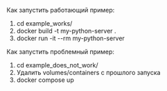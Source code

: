 Как запустить работающий пример:

  1. cd example_works/
  2. docker build -t my-python-server .
  3. docker run -it --rm my-python-server

Как запустить проблемный пример:

  1. cd example_does_not_work/
  2. Удалить volumes/containers с прошлого запуска
  3. docker compose up
